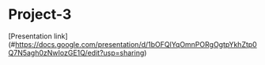 # Project-3

[Presentation link] (#https://docs.google.com/presentation/d/1bOFQlYqOmnPORgOgtpYkhZtp0Q7N5agh0zNwIozGE1Q/edit?usp=sharing)
